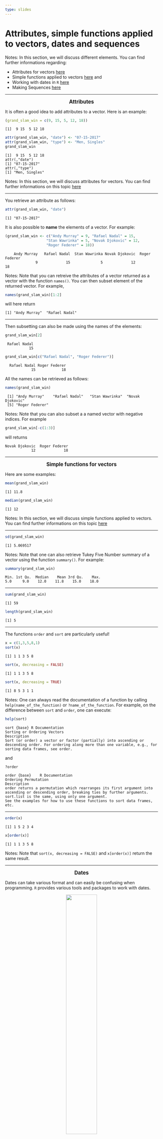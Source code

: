 ```yaml
---
type: slides
---
```


# Attributes, simple functions applied to vectors, dates and sequences

Notes: In this section, we will discuss different elements. You can find further informations regarding: 
- Attributes for vectors [here](https://smac-group.github.io/ds/data.html#vectattr)
- Simple functions applied to vectors [here](https://smac-group.github.io/ds/data.html#useful-functions-with-vectors)
and
- Working with dates in `R` [here](https://smac-group.github.io/ds/data.html#working-with-dates)
- Making Sequences [here](https://smac-group.github.io/ds/data.html#creating-sequences)

---

 <div align="center">
 <big> <b> Attributes </b> </big>
 </div> 
 

It is often a good idea to add attributes to a vector. Here is an example:

```r
(grand_slam_win = c(9, 15, 5, 12, 18))
```

```out
[1]  9 15  5 12 18
```

```r
attr(grand_slam_win, "date") <- "07-15-2017"
attr(grand_slam_win, "type") <- "Men, Singles"
grand_slam_win
```

```out
[1]  9 15  5 12 18
attr(,"date")
[1] "07-15-2017"
attr(,"type")
[1] "Men, Singles"
```

Notes: In this section, we will discuss attributes for vectors. You can find further informations on this topic [here](https://smac-group.github.io/ds/data.html#vectattr)

---

You retrieve an attribute as follows:

```r
attr(grand_slam_win, "date")
```

```out
[1] "07-15-2017"
```

It is also possible to **name** the elements of a vector. For example:
```r
(grand_slam_win <- c("Andy Murray" = 9, "Rafael Nadal" = 15, 
                   "Stan Wawrinka" = 5, "Novak Djokovic" = 12,
                   "Roger Federer" = 18))
```

```out
    Andy Murray   Rafael Nadal  Stan Wawrinka Novak Djokovic  Roger Federer 
              9             15              5             12             18
```

Notes: Note that you can retreive the attributes of a vector returned as a vector with the function <code>names()</code>. You can then subset element of the returned vector. For example,

```r
names(grand_slam_win)[1:2]
```
will here return
```out
[1] "Andy Murray"  "Rafael Nadal"
```

---

Then subsetting can also be made using the names of the elements:

```r
grand_slam_win[2]
```

```out
 Rafael Nadal 
           15
```

```r
grand_slam_win[c("Rafael Nadal", "Roger Federer")]
```

```out
  Rafael Nadal Roger Federer 
            15            18
```

All the names can be retrieved as follows:

```r
names(grand_slam_win)
```

```out
 [1] "Andy Murray"    "Rafael Nadal"   "Stan Wawrinka"  "Novak Djokovic"
 [5] "Roger Federer"

```

Notes: Note that you can also subset a a named vector with negative indices. For example

```r
grand_slam_win[-c(1:3)]
```

will returns

```out
Novak Djokovic  Roger Federer 
            12             18 
```
---

 <div align="center">
 <big> <b> Simple functions for vectors </b> </big>
 </div> 

Here are some examples:

```r
mean(grand_slam_win)
```

```out
[1] 11.8
```

```r
median(grand_slam_win)
```

```out
[1] 12
```

Notes: In this section, we will discuss simple functions applied to vectors. You can find further informations on this topic [here](https://smac-group.github.io/ds/data.html#useful-functions-with-vectors)

---

```r
sd(grand_slam_win)
```

```out
[1] 5.069517
```

Notes: Note that one can also retrieve Tukey Five Number summary of a vector using the function <code>summary()</code>. For example:

```r
summary(grand_slam_win)
```

```out
Min. 1st Qu.  Median    Mean 3rd Qu.    Max. 
5.0     9.0    12.0    11.8    15.0    18.0 
```


---

```r
sum(grand_slam_win)
```

```out
[1] 59
```

```r
length(grand_slam_win)
```

```out
[1] 5
```

---

The functions `order` and `sort` are particularly useful!

```r
x = c(1,3,5,8,1)
sort(x)
```

```out
[1] 1 1 3 5 8
```

```r
sort(x, decreasing = FALSE)
```

```out
[1] 1 1 3 5 8
```
```r
sort(x, decreasing = TRUE)
```
```out
[1] 8 5 3 1 1

```

Notes: One can always read the documentation of a function by calling `help(name_of_the_function)` or `?name_of_the_function`. For example, on the difference between `sort` and `order`, one can execute:

```r
help(sort)
```

```
sort {base}	R Documentation
Sorting or Ordering Vectors
Description
Sort (or order) a vector or factor (partially) into ascending or descending order. For ordering along more than one variable, e.g., for sorting data frames, see order.
```

and 

```r
?order
```

```
order {base}	R Documentation
Ordering Permutation
Description
order returns a permutation which rearranges its first argument into ascending or descending order, breaking ties by further arguments. sort.list is the same, using only one argument.
See the examples for how to use these functions to sort data frames, etc.
```

---

```r
order(x)
```
```out
[1] 1 5 2 3 4
```
```r
x[order(x)]
```
```out
[1] 1 1 3 5 8
```

Notes: Note that `sort(x, decreasing = FALSE)` and `x[order(x)]` return the same result.

---

<div align="center">
<big> <b> Dates </b> </big>
</div> 
 
Dates can take various format and can easily be confusing when programming. `R` provides various tools and packages to work with dates.

<div style="text-align:center"><img src="joke_date.png" alt=" " width="45%">

Notes: In this section, we will discuss dates. You can find further informations on this topic [here](https://smac-group.github.io/ds/data.html#working-with-dates)

---

One can transform dates in the ISO 8601 international standard format %Y-%m-%d using the function `as.Date()`. For furter details regarding dates format, one can read the `R` documentation on dates [here](https://www.rdocumentation.org/packages/base/versions/3.6.2/topics/as.Date) and the following R bloggers [blogpost](https://www.r-bloggers.com/date-formats-in-r/).

Here is an example:

```r
mydates = c("05/27/19", "01/15/20")
mydates2 <- as.Date(mydates, format = "%m/%d/%y")
mydates2
```

```out
[1] "2019-05-27" "2020-01-15"
```

---

Furthermore, one can execute basic arithmetic operations on dates:

```r
mydates3 <- as.Date(c("2020-02-12", "2020-01-10",
                      "2019-05-17", "2019-10-22",
                      "2019-03-10","2019-09-16"))
mydates3[1] - mydates3[2]
```

```out
Time difference of 33 days
```

```r
max(mydates3)
```
```out
[1] "2020-02-12"
```
```r
min(mydates3)
```
```out
[1] "2019-03-10"
```

---

```r
mean(mydates3)
```
```out
[1] "2019-09-14"
```

```r
mydates3[1] + 22
```
```out
[1] "2020-03-05"
```

Finally, the package `lubridate` from the `tidyverse` proposes various functions that makes it easier to work with dates. You can find further details about `lubridate` [here](https://lubridate.tidyverse.org/)

---

 <div align="center">
 <big> <b> Making sequences </b> </big>
 </div> 
 
In this section, we will discuss sequences. You can find further informations on this topic [here](https://smac-group.github.io/ds/data.html#creating-sequences)

In `R` we often need to construct sequences. Here are some examples:

```r
1:10
```

```out
[1]  1  2  3  4  5  6  7  8  9 10
```
```r
10:1
```
```out
[1] 10  9  8  7  6  5  4  3  2  1
```
```r
(10:100)/10
```
```out
  [1]  1.0  1.1  1.2  1.3  1.4  1.5  1.6  1.7  1.8  1.9  2.0  2.1  2.2  2.3
 [15]  2.4  2.5  2.6  2.7  2.8  2.9  3.0  3.1  3.2  3.3  3.4  3.5  3.6  3.7
 [29]  3.8  3.9  4.0  4.1  4.2  4.3  4.4  4.5  4.6  4.7  4.8  4.9  5.0  5.1
 [43]  5.2  5.3  5.4  5.5  5.6  5.7  5.8  5.9  6.0  6.1  6.2  6.3  6.4  6.5
 [57]  6.6  6.7  6.8  6.9  7.0  7.1  7.2  7.3  7.4  7.5  7.6  7.7  7.8  7.9
 [71]  8.0  8.1  8.2  8.3  8.4  8.5  8.6  8.7  8.8  8.9  9.0  9.1  9.2  9.3
 [85]  9.4  9.5  9.6  9.7  9.8  9.9 10.0
```

Notes: Sequences are often used when programming iterative procedures. For exmaple, when using `for` loop (see next chapter). For example,
```r
for(i in 1:5){
     print("I realy like this class")
}
```
will return:
```out
[1] "I realy like this class"
[1] "I realy like this class"
[1] "I realy like this class"
[1] "I realy like this class"
[1] "I realy like this class"
```

---

```r
seq(from = 1, to = 10, length.out = 15)
```
```out
  [1]  1.000000  1.642857  2.285714  2.928571  3.571429  4.214286  4.857143
  [8]  5.500000  6.142857  6.785714  7.428571  8.071429  8.714286  9.357143
 [15] 10.000000```


---

A sequence can for example be used to plot a function. For example, here is a code to plot the function \\(f(x) = \sin(x)\\) in the range \\(x \in [-4\pi, \; 4\pi]\\).

```r
x = seq(from = -4*pi, to = 4*pi, length.out = 10^4)
y = sin(x)
plot(x, y, type = "l")
```

<div style="text-align:center"><img src="fig1.png" alt=" " width="75%">

---


## Example: AAPL stock price

```r
(today <- Sys.Date())
```
```out
[1] "2020-02-12"
```


```r
(three_months_ago <- seq(today, length = 2, by = "-3 months")[2])
```
```out
[1] "2019-11-12"
```

---

```r
library(quantmod)
getSymbols("AAPL", from = three_months_ago, to = today)
candleChart(AAPL, theme = 'white', type = 'candles')
```
<div style="text-align:center"><img src="fig2.png" alt=" " width="85%">

---

```r
# Compute returns
AAPL_returns <- na.omit(ClCl(AAPL))
mean(AAPL_returns)
```

```out
[1] 0.003357649
```

```r
median(AAPL_returns)
```

```out
[1] 0.003569526
```

```r
mu <- mean(AAPL_returns)
(k <- mean((AAPL_returns - mu)^4)/(mean((AAPL_returns - mu)^2))^2 - 3)
```

```out
[1] 1.414397
```

---


Let's continue with the AAPL stock price example and make a histogram based on the data. 
```r
x = seq(from = -0.1, to = 0.1, length.out = 10^4)
y = dnorm(x, mean(AAPL_returns), sd(AAPL_returns))
hist(AAPL_returns, probability = TRUE, col = "lightgrey")
lines(x, y, col = 2, lwd = 2)
```

<div style="text-align:center"><img src="fig3.png" alt=" " width="70%">

Notes: Here, we first generate a vector from \\(-0.1\\) to \\(0.1\\) to then calculate the probability density function of a Normal Law \\(\phi(x)\\) given \\(\hat{\mu}\\) and  \\(\hat{\sigma}^2\\) in order to plot the correponding probability density on top of the histogram of the returns.


---